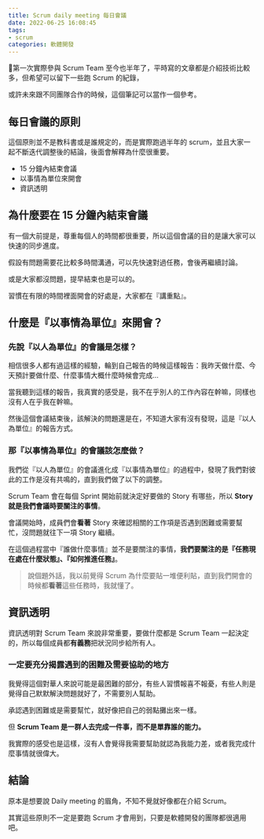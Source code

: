 ```yaml
---
title: Scrum daily meeting 每日會議
date: 2022-06-25 16:08:45
tags:
- scrum
categories: 軟體開發
---
```


第一次實際參與 Scrum Team 至今也半年了，平時寫的文章都是介紹技術比較多，但希望可以留下一些跑 Scrum 的紀錄，

或許未來跟不同團隊合作的時候，這個筆記可以當作一個參考。

## 每日會議的原則

這個原則並不是教科書或是誰規定的，而是實際跑過半年的 scrum，並且大家一起不斷迭代調整後的結論，後面會解釋為什麼很重要。

- 15 分鐘內結束會議
- 以事情為單位來開會
- 資訊透明

<!-- more -->

## 為什麼要在 15 分鐘內結束會議

有一個大前提是，尊重每個人的時間都很重要，所以這個會議的目的是讓大家可以快速的同步進度。

假設有問題需要花比較多時間溝通，可以先快速對過任務，會後再繼續討論。

或是大家都沒問題，提早結束也是可以的。

習慣在有限的時間裡面開會的好處是，大家都在『講重點』。

## 什麼是『以事情為單位』來開會？

### 先說『以人為單位』的會議是怎樣？

相信很多人都有過這樣的經驗，輪到自己報告的時候這樣報告：我昨天做什麼、今天預計要做什麼、什麼事情大概什麼時候會完成...

當我聽到這樣的報告，我真實的感受是，我不在乎別人的工作內容在幹嘛，同樣也沒有人在乎我在幹嘛。

然後這個會議結束後，該解決的問題還是在，不知道大家有沒有發現，這是『以人為單位』的報告方式。

### 那『以事情為單位』的會議該怎麼做？

我們從『以人為單位』的會議進化成『以事情為單位』的過程中，發現了我們對彼此的工作是沒有共鳴的，直到我們做了以下的調整。

Scrum Team 會在每個 Sprint 開始前就決定好要做的 Story 有哪些，所以 **Story 就是我們會議時要關注的事情**。

會議開始時，成員們會**看著** Story 來確認相關的工作項是否遇到困難或需要幫忙，沒問題就往下一項 Story 繼續。

在這個過程當中『誰做什麼事情』並不是要關注的事情，**我們要關注的是『任務現在處在什麼狀態』、『如何推進任務』**。

> 說個題外話，我以前覺得 Scrum 為什麼要貼一堆便利貼，直到我們開會的時候都**看著**這些任務時，我就懂了。

## 資訊透明

資訊透明對 Scrum Team 來說非常重要，要做什麼都是 Scrum Team 一起決定的，所以每個成員都**有義務**把狀況同步給所有人。

### 一定要充分揭露遇到的困難及需要協助的地方

我覺得這個對華人來說可能是最困難的部分，有些人習慣報喜不報憂，有些人則是覺得自己默默解決問題就好了，不需要別人幫助。

承認遇到困難或是需要幫忙，就好像把自己的弱點攤出來一樣。

但 **Scrum Team 是一群人去完成一件事，而不是單靠誰的能力。**

我實際的感受也是這樣，沒有人會覺得我需要幫助就認為我能力差，或者我完成什麼事情就很偉大。

## 結論

原本是想要說 Daily meeting 的眉角，不知不覺就好像都在介紹 Scrum。

其實這些原則不一定是要跑 Scrum 才會用到，只要是軟體開發的團隊都很適用吧。


